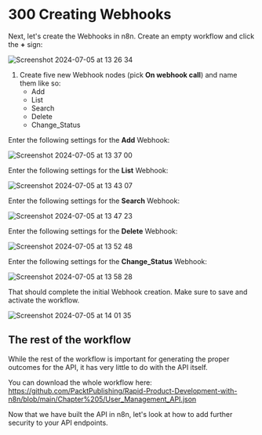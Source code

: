 # 300 Creating Webhooks

Next, let's create the Webhooks in n8n. Create an empty workflow and click the **+** sign:

![Screenshot 2024-07-05 at 13 26 34](https://github.com/vanHeemstraSystems/noteplan-n8n/assets/1499433/68f0d37d-e84b-45c7-8d89-11f76284abd0)

1) Create five new Webhook nodes (pick **On webhook call**) and name them like so:
   - Add
   - List
   - Search
   - Delete
   - Change_Status
  
Enter the following settings for the **Add** Webhook:

![Screenshot 2024-07-05 at 13 37 00](https://github.com/vanHeemstraSystems/noteplan-n8n/assets/1499433/2d6ea43b-24d3-4614-bd3a-34836a1e78fd)

Enter the following settings for the **List** Webhook:

![Screenshot 2024-07-05 at 13 43 07](https://github.com/vanHeemstraSystems/noteplan-n8n/assets/1499433/a2662d9f-8fe0-4653-8496-d97da2c6828a)

Enter the following settings for the **Search** Webhook:

![Screenshot 2024-07-05 at 13 47 23](https://github.com/vanHeemstraSystems/noteplan-n8n/assets/1499433/150d8056-65db-4215-b988-6003de0172e7)

Enter the following settings for the **Delete** Webhook:

![Screenshot 2024-07-05 at 13 52 48](https://github.com/vanHeemstraSystems/noteplan-n8n/assets/1499433/4b4cfb4f-9a88-4281-b8df-f4b534890c5d)

Enter the following settings for the **Change_Status** Webhook:

![Screenshot 2024-07-05 at 13 58 28](https://github.com/vanHeemstraSystems/noteplan-n8n/assets/1499433/912c7807-ec0a-4f03-b554-d46fbde25a98)

That should complete the initial Webhook creation. Make sure to save and activate the workflow.

![Screenshot 2024-07-05 at 14 01 35](https://github.com/vanHeemstraSystems/noteplan-n8n/assets/1499433/c2f0634e-9c30-4316-9ff7-6a0d4e0b7252)

## The rest of the workflow
While the rest of the workflow is important for generating the proper outcomes for the API, it has very little to do with the API itself.

You can download the whole workflow here: https://github.com/PacktPublishing/Rapid-Product-Development-with-n8n/blob/main/Chapter%205/User_Management_API.json

Now that we have built the API in n8n, let's look at how to add further security to your API endpoints.

